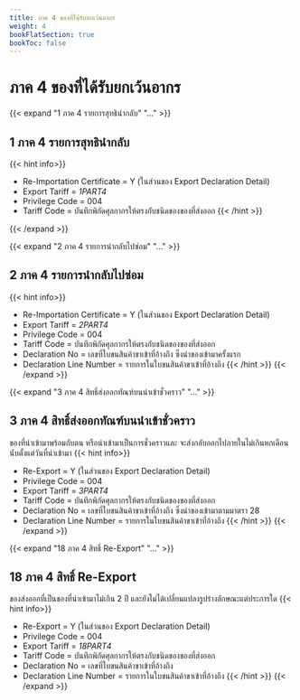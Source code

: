 ```yaml
---
title: ภาค 4 ของที่ได้รับยกเว้นอากร
weight: 4
bookFlatSection: true
bookToc: false
---
```

ภาค 4 ของที่ได้รับยกเว้นอากร
=====

{{< expand "1 ภาค 4 รายการสุทธินำกลับ" "..." >}}  
## 1 ภาค 4 รายการสุทธินำกลับ  

{{< hint info>}}
- Re-Importation Certificate = Y (ในส่วนของ Export Declaration Detail)
- Export Tariff = *1PART4*
- Privilege Code = 004
- Tariff Code = บันทึกพิกัดศุลกากรให้ตรงกับชนิดของของที่ส่งออก
{{< /hint >}}

{{< /expand >}}

{{< expand "2 ภาค 4 รายการนำกลับไปซ่อม" "..." >}}

## 2 ภาค 4 รายการนำกลับไปซ่อม  
{{< hint info>}}
- Re-Importation Certificate = Y (ในส่วนของ Export Declaration Detail)
- Export Tariff = *2PART4*
- Privilege Code = 004
- Tariff Code = บันทึกพิกัดศุลกากรให้ตรงกับชนิดของของที่ส่งออก
- Declaration No = เลขที่ใบขนสินค้าขาเข้าที่อ้างถึง ซึ่งนําของเข้ามาครั้งแรก
- Declaration Line Number = รายการในใบขนสินค้าขาเข้าที่อ้างถึง
{{< /hint >}}
{{< /expand >}}

{{< expand "3 ภาค 4 สิทธิ์ส่งออกทัณฑ์บนนําเข้าชั่วคราว" "..." >}}
## 3 ภาค 4 สิทธิ์ส่งออกทัณฑ์บนนําเข้าชั่วคราว

ของที่นําเข้ามาพร้อมกับตน หรือนําเข้ามาเป็นการชั่วคราวและ จะส่งกลับออกไปภายในไม่เกินหกเดือนนับตั้งแต่วันที่นําเข้ามา
{{< hint info>}}
- Re-Export = Y (ในส่วนของ Export Declaration Detail)
- Privilege Code = 004
- Export Tariff = *3PART4*
- Tariff Code = บันทึกพิกัดศุลกากรให้ตรงกับชนิดของของที่ส่งออก
- Declaration No = เลขที่ใบขนสินค้าขาเข้าที่อ้างถึง ซึ่งนําของเข้ามาตามมาตรา 28
- Declaration Line Number = รายการในใบขนสินค้าขาเข้าที่อ้างถึง
{{< /hint >}}
{{< /expand >}}

{{< expand "18 ภาค 4 สิทธิ์ Re-Export" "..." >}}
## 18 ภาค 4 สิทธิ์ Re-Export

ของส่งออกที่เป็นของที่นําเข้ามาไม่เกิน 2 ปี และยังไม่ได้เปลี่ยนแปลงรูปร่างลักษณะแต่ประการใด
{{< hint info>}}
- Re-Export = Y (ในส่วนของ Export Declaration Detail)
- Privilege Code = 004
- Export Tariff = *18PART4*
- Tariff Code = บันทึกพิกัดศุลกากรให้ตรงกับชนิดของของที่ส่งออก
- Declaration No = เลขที่ใบขนสินค้าขาเข้าที่อ้างถึง
- Declaration Line Number = รายการในใบขนสินค้าขาเข้าที่อ้างถึง
{{< /hint >}}
{{< /expand >}}



